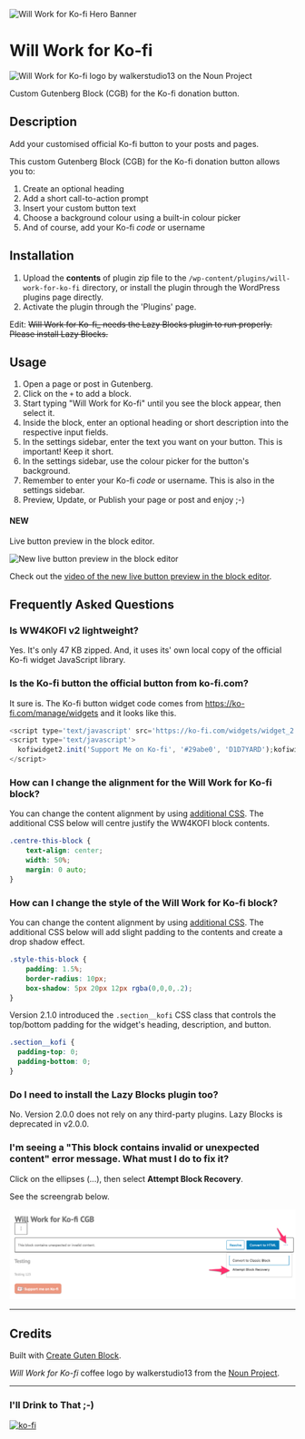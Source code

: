 ![Will Work for Ko-fi Hero Banner](https://ps.w.org/will-work-for-ko-fi/assets/banner-1544x500.png)

# Will Work for Ko-fi 

![Will Work for Ko-fi logo by walkerstudio13 on the Noun Project](https://ps.w.org/will-work-for-ko-fi/assets/icon-256x256.png?rev=2330722)

Custom Gutenberg Block (CGB) for the Ko-fi donation button.
 
## Description

Add your customised official Ko-fi button to your posts and pages.

This custom Gutenberg Block (CGB) for the Ko-fi donation button allows you to:

1. Create an optional heading
1. Add a short call-to-action prompt
1. Insert your custom button text
1. Choose a background colour using a built-in colour picker 
1. And of course, add your Ko-fi _code_ or username

## Installation

1. Upload the **contents** of plugin zip file to the `/wp-content/plugins/will-work-for-ko-fi` directory, or install the plugin through the WordPress plugins page directly.
1. Activate the plugin through the 'Plugins' page.

Edit: <strike>Will Work for Ko-fi_ needs the Lazy Blocks plugin to run properly. Please install Lazy Blocks.</strike>

## Usage

1. Open a page or post in Gutenberg.
1. Click on the `+` to add a block.
1. Start typing "Will Work for Ko-fi" until you see the block appear, then select it.
1. Inside the block, enter an optional heading or short description into the respective input fields.
1. In the settings sidebar, enter the text you want on your button. This is important! Keep it short.
1. In the settings sidebar, use the colour picker for the button's background.
1. Remember to enter your Ko-fi _code_ or username. This is also in the settings sidebar.
1. Preview, Update, or Publish your page or post and enjoy ;-)

#### NEW

Live button preview in the block editor.

![New live button preview in the block editor](https://ps.w.org/will-work-for-ko-fi/assets/screenshot-4.png)

Check out the [video of the new live button preview in the block editor](https://i.imgur.com/5NebuF9.mp4).

## Frequently Asked Questions

### Is WW4KOFI v2 lightweight?

Yes. It's only 47 KB zipped. And, it uses its' own local copy of the official Ko-fi widget JavaScript library.

### Is the Ko-fi button the official button from ko-fi.com?

It sure is. The Ko-fi button widget code comes from https://ko-fi.com/manage/widgets and it looks like this.

```javascript
<script type='text/javascript' src='https://ko-fi.com/widgets/widget_2.js'></script>
<script type='text/javascript'>
  kofiwidget2.init('Support Me on Ko-fi', '#29abe0', 'D1D7YARD');kofiwidget2.getHTML();
</script> 
```

### How can I change the alignment for the Will Work for Ko-fi block?

You can change the content alignment by using [additional CSS](https://medium.com/@marklchaves/adding-custom-css-to-your-wordpress-website-how-to-guide-a50b474af36d). The additional CSS below will centre justify the WW4KOFI block contents.

```css
.centre-this-block {
	text-align: center;
	width: 50%;
	margin: 0 auto;
}
```

### How can I change the style of the Will Work for Ko-fi block?

You can change the content alignment by using [additional CSS](https://medium.com/@marklchaves/adding-custom-css-to-your-wordpress-website-how-to-guide-a50b474af36d). The additional CSS below will add slight padding to the contents and create a drop shadow effect.

```css
.style-this-block {
	padding: 1.5%;
	border-radius: 10px;
	box-shadow: 5px 20px 12px rgba(0,0,0,.2);
}
```

Version 2.1.0 introduced the `.section__kofi` CSS class that controls the top/bottom padding for the widget's heading, description, and button.

```css
.section__kofi {
  padding-top: 0;
  padding-bottom: 0;
}
```

### Do I need to install the Lazy Blocks plugin too?

No. Version 2.0.0 does not rely on any third-party plugins. Lazy Blocks is deprecated in v2.0.0.

### I'm seeing a "This block contains invalid or unexpected content" error message. What must I do to fix it?

Click on the ellipses (...), then select **Attempt Block Recovery**.

See the screengrab below.

![Invalid or unexpected content error](/screengrabs/ww4kofi-block-recovery.png)

---

## Credits

Built with [Create Guten Block](https://github.com/ahmadawais/create-guten-block).

_Will Work for Ko-fi_ coffee logo by walkerstudio13 from the [Noun Project](https://thenounproject.com/search/?q=coffee&i=2491285).

---

### I'll Drink to That ;-)

[![ko-fi](https://www.ko-fi.com/img/githubbutton_sm.svg)](https://ko-fi.com/D1D7YARD)
